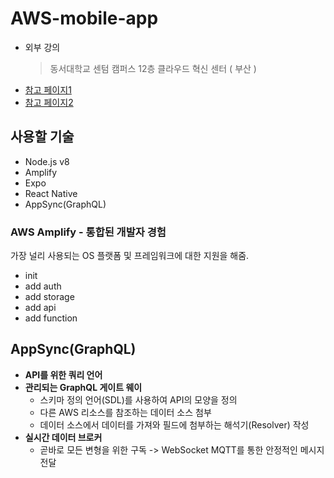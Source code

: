 # AWS-mobile-app

- 외부 강의 
  > 동서대학교 센텀 캠퍼스 12층 클라우드 혁신 센터 ( 부산 )
- [참고 페이지1](http://devops.piljoong.com/)
- [참고 페이지2](https://www.slideshare.net/awskorea/aws-amplify-aws-aws-summit-seoul-2019)

## **사용할 기술**
- Node.js v8
- Amplify 
- Expo
- React Native
- AppSync(GraphQL)

### AWS Amplify - 통합된 개발자 경험
가장 널리 사용되는 OS 플랫폼 및 프레임워크에 대한 지원을 해줌.  
- init  
- add auth  
- add storage  
- add api  
- add function 

## AppSync(GraphQL)
- **API를 위한 쿼리 언어**    
- **관리되는 GraphQL 게이트 웨이**  
  - 스키마 정의 언어(SDL)를 사용하여 API의 모양을 정의  
  - 다른 AWS 리소스를 참조하는 데이터 소스 첨부  
  - 데이터 소스에서 데이터를 가져와 필드에 첨부하는 해석기(Resolver) 작성     
- **실시간 데이터 브로커**  
  - 곧바로 모든 변형을 위한 구독 -> WebSocket MQTT를 통한 안정적인 메시지 전달  

